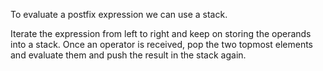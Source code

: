 To evaluate a postfix expression we can use a stack.

Iterate the expression from left to right and keep on storing the operands into a stack. Once an operator is received, pop the two topmost elements and evaluate them and push the result in the stack again.

